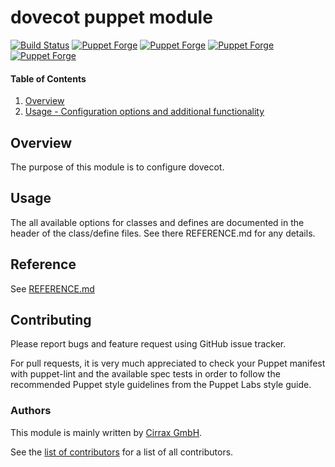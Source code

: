 # dovecot puppet module

[![Build Status](https://travis-ci.org/cirrax/puppet-dovecot.svg?branch=master)](https://travis-ci.org/cirrax/puppet-dovecot)
[![Puppet Forge](https://img.shields.io/puppetforge/v/cirrax/dovecot.svg?style=flat-square)](https://forge.puppetlabs.com/cirrax/dovecot)
[![Puppet Forge](https://img.shields.io/puppetforge/dt/cirrax/dovecot.svg?style=flat-square)](https://forge.puppet.com/cirrax/dovecot)
[![Puppet Forge](https://img.shields.io/puppetforge/e/cirrax/dovecot.svg?style=flat-square)](https://forge.puppet.com/cirrax/dovecot)
[![Puppet Forge](https://img.shields.io/puppetforge/f/cirrax/dovecot.svg?style=flat-square)](https://forge.puppet.com/cirrax/dovecot)

#### Table of Contents

1. [Overview](#overview)
1. [Usage - Configuration options and additional functionality](#usage)


## Overview

The purpose of this module is to configure dovecot.

## Usage

The all available options for classes and defines are documented in the header of the class/define files. See there REFERENCE.md for any details.

## Reference
See [REFERENCE.md](https://github.com/cirrax/puppet-dovecot/blob/master/REFERENCE.md)

## Contributing

Please report bugs and feature request using GitHub issue tracker.

For pull requests, it is very much appreciated to check your Puppet manifest with puppet-lint
and the available spec tests  in order to follow the recommended Puppet style guidelines
from the Puppet Labs style guide.

### Authors

This module is mainly written by [Cirrax GmbH](https://cirrax.com).

See the [list of contributors](https://github.com/cirrax/puppet-dovecot/graphs/contributors)
for a list of all contributors.
